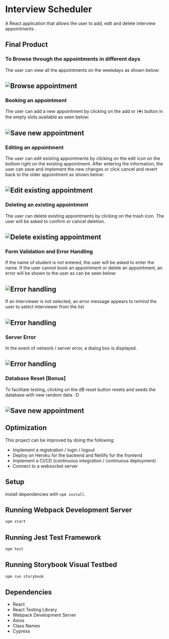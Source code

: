 # Interview Scheduler

A React application that allows the user to add, edit and delete interview appointments .

## Final Product

### To Browse through the appointments in different days

The user can view all the appointments on the weekdays as shown below:

## ![Browse appointment](./docs/view.gif)

### Booking an appointment

The user can add a new appointment by clicking on the add or (➕) button in the empty slots available as seen below:

## ![Save new appointment](./docs/create.gif)

### Editing an appointment

The user can edit existing appointments by clicking on the edit icon on the bottom right on the existing appointment. After entering the information, the user can save and implement the new changes or click cancel and revert back to the older appointment as shown below:

## ![Edit existing appointment](./docs/edit.gif)

### Deleting an existing appointment

The user can delete existing appointments by clicking on the trash icon. The user will be asked to confirm or cancel deletion.

## ![Delete existing appointment](./docs/delete.gif)

### Form Validation and Error Handling

If the name of student is not entered, the user will be asked to enter the name. If the user cannot book an appointment or delete an appointment, an error will be shown to the user as can be seen below:

## ![Error handling](./docs/error_name.gif)

If an interviewer is not selected, an error message appears to remind the user to select interviewer from the list

## ![Error handling](./docs/error_interviewer.gif)

### Server Error

In the event of network / server error, a dialog box is displayed.

## ![Error handling](./docs/error_server.gif)

### Database Reset [Bonus]

To facilitate testing, clicking on the dB reset button resets and seeds the database with new random data. :D

## ![Save new appointment](./docs/db-reset.gif)

## Optimization

This project can be improved by doing the following:
- Implement a registration / login / logout
- Deploy on Heroku for the backend and Netlify for the frontend
- Implement a CI/CD (continuous integration / continuous deployment)
- Connect to a websocket server

## Setup

Install dependencies with `npm install`.

## Running Webpack Development Server

```sh
npm start
```

## Running Jest Test Framework

```sh
npm test
```

## Running Storybook Visual Testbed

```sh
npm run storybook
```

## Dependencies

- React
- React Testing Library
- Webpack Development Server
- Axios
- Class Names
- Cypress

